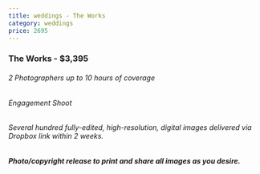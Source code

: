 ```yaml
---
title: weddings - The Works
category: weddings
price: 2695
---
```

### The Works - $3,395

###### 2 Photographers up to 10 hours of coverage

###### Engagement Shoot

###### Several hundred fully-edited, high-resolution, digital images delivered via Dropbox link within 2 weeks.

##### Photo/copyright release to print and share all images as you desire.